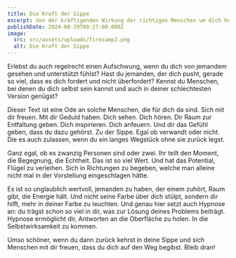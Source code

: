 ```yaml
---
title: Die Kraft der Sippe
excerpt: Von der kräftigenden Wirkung der richtigen Menschen um dich herum.
publishDate: 2024-08-29T09:27:00.000Z
image:
  src: src/assets/uploads/firecamp2.png
  alt: Die Kraft der Sippe
---
```


Erlebst du auch regelrecht einen Aufschwung, wenn du dich von jemandem gesehen und unterstützt fühlst? Hast du jemanden, der dich pusht, gerade so viel, dass es dich fordert und nicht überfordert? Kennst du Menschen, bei denen du dich selbst sein kannst und auch in deiner schlechtesten Version genügst?

Dieser Text ist eine Ode an solche Menschen, die für dich da sind. Sich mit dir freuen. Mit dir Geduld haben. Dich sehen. Dich hören. Dir Raum zur Entfaltung geben. Dich inspirieren. Dich anfeuern. Und dir das Gefühl geben, dass du dazu gehörst. Zu der Sippe. Egal ob verwandt oder nicht. Die es auch zulassen, wenn du ein langes Wegstück ohne sie zurück legst.

Ganz egal, ob es zwanzig Personen sind oder zwei. Ihr teilt den Moment, die Begegnung, die Echtheit. Das ist so viel Wert. Und hat das Potential, Flügel zu verleihen. Sich in Richtungen zu begeben, welche man alleine nicht mal in der Vorstellung eingeschlagen hätte.

Es ist so unglaublich wertvoll, jemanden zu haben, der einem zuhört, Raum gibt, die Energie hält. Und nicht seine Farbe über dich stülpt, sondern dir hilft, mehr in deiner Farbe zu leuchten. Und genau hier setzt auch Hypnose an: du trägst schon so viel in dir, was zur Lösung deines Problems beiträgt. Hypnose ermöglicht dir, Antworten an die Oberfläche zu holen. In die Selbstwirksamkeit zu kommen.

Umso schöner, wenn du dann zurück kehrst in deine Sippe und sich Menschen mit dir freuen, dass du dich auf den Weg begibst. Bleib dran!
